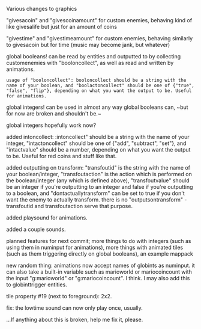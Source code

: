 Various changes to graphics

"givesacoin" and "givescoinamount" for custom enemies, behaving kind of like givesalife but just for an amount of coins

"givestime" and "givestimeamount" for custom enemies, behaving similarly to givesacoin but for time (music may become jank, but whatever)

global booleans! can be read by entities and outputted to by collecting customenemies with "booloncollect", as well as read and written by animations.

	usage of "booloncollect": booloncollect should be a string with the name of your boolean, and "boolactoncollect" should be one of {"true", "false", "flip"}, depending on what you want the output to be. Useful for animations. 

global integers! can be used in almost any way global booleans can, ~but for now are broken and shouldn't be.~

global integers hopefully work now?

added intoncollect: 
	:intoncollect" should be a string with the name of your integer, "intactoncollect" should be one of {"add", "subtract", "set"}, and "intactvalue" should be a number, depending on what you want the output to be. Useful for red coins and stuff like that. 

added outputting on transform:
	"transfoutid" is the string with the name of your boolean/integer, "transfoutaction" is the action which is performed on the boolean/integer (any which is defined above), "transfoutvalue" should be an integer if you're outputting to an integer and false if you're outputting to a boolean, and "dontactuallytransform" can be set to true if you don't want the enemy to actually transform. there is no "outputsontransform" - transfoutid and transfoutaction serve that purpose. 

added playsound for animations.

added a couple sounds. 



planned features for next commit; more things to do with integers (such as using them in numinput for animations), more things with animated tiles (such as them triggering directly on global booleans), an example mappack

new random thing: animations now accept names of globints as numinput. it can also take a built-in variable such as marioworld or mariocoincount with the input "g:marioworld" or "g:mariocoincount". I think. 
I may also add this to globinttrigger entities.

tile property #19 (next to foreground): 2x2.

fix: the lowtime sound can now only play once, usually.

...If anything about this is broken, help me fix it, please.